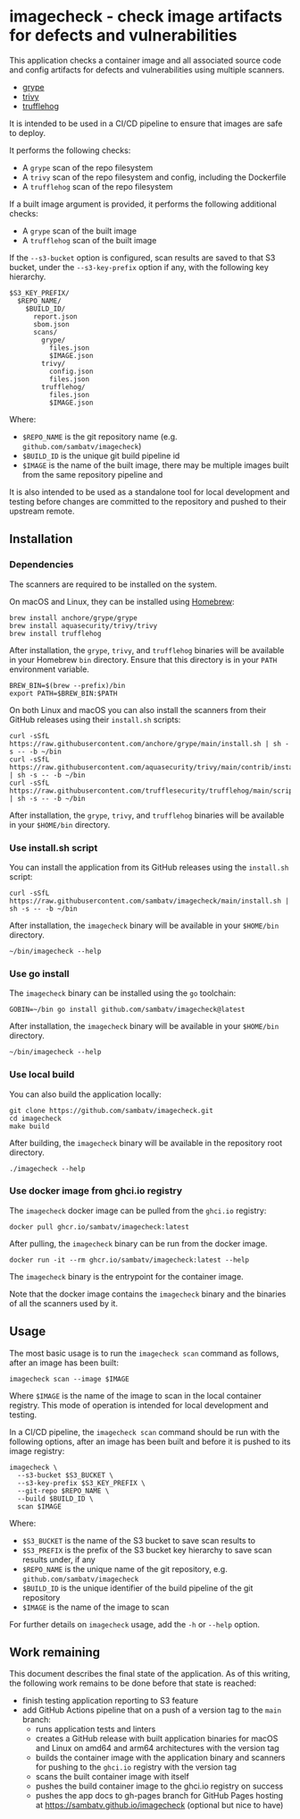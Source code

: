 # imagecheck - check image artifacts for defects and vulnerabilities

This application checks a container image and all associated source code and
config artifacts for defects and vulnerabilities using multiple scanners.

* [grype](https://github.com/anchore/grype)
* [trivy](https://https://github.com/aquasecurity/trivy)
* [trufflehog](https://github.com/trufflesecurity/trufflehog)

It is intended to be used in a CI/CD pipeline to ensure that images are safe
to deploy.

It performs the following checks:
 
* A `grype` scan of the repo filesystem
* A `trivy` scan of the repo filesystem and config, including the Dockerfile
* A `trufflehog` scan of the repo filesystem

If a built image argument is provided, it performs the following additional
checks:

* A `grype` scan of the built image
* A `trufflehog` scan of the built image

If the `--s3-bucket` option is configured, scan results are saved to that S3
bucket, under the `--s3-key-prefix` option if any, with the following key
hierarchy.

```text
$S3_KEY_PREFIX/
  $REPO_NAME/
    $BUILD_ID/
      report.json
      sbom.json
      scans/
        grype/
          files.json
          $IMAGE.json
        trivy/
          config.json
          files.json
        trufflehog/
          files.json
          $IMAGE.json
```

Where:

* `$REPO_NAME` is the git repository name (e.g. `github.com/sambatv/imagecheck`)
* `$BUILD_ID` is the unique git build pipeline id
* `$IMAGE` is the name of the built image, there may be multiple images built
  from the same repository pipeline and

It is also intended to be used as a standalone tool for local development and
testing before changes are committed to the repository and pushed to their
upstream remote.

## Installation

### Dependencies

The scanners are required to be installed on the system.

On macOS and Linux, they can be installed using [Homebrew](https://brew.sh):

```shell
brew install anchore/grype/grype
brew install aquasecurity/trivy/trivy
brew install trufflehog
```

After installation, the `grype`, `trivy`, and `trufflehog` binaries will be
available in your Homebrew `bin` directory. Ensure that this directory is in
your `PATH` environment variable.

```shell
BREW_BIN=$(brew --prefix)/bin
export PATH=$BREW_BIN:$PATH
```

On both Linux and macOS you can also install the scanners from their GitHub
releases using their `install.sh` scripts:

```shell
curl -sSfL https://raw.githubusercontent.com/anchore/grype/main/install.sh | sh -s -- -b ~/bin
curl -sSfL https://raw.githubusercontent.com/aquasecurity/trivy/main/contrib/install.sh | sh -s -- -b ~/bin
curl -sSfL https://raw.githubusercontent.com/trufflesecurity/trufflehog/main/scripts/install.sh | sh -s -- -b ~/bin
```

After installation, the `grype`, `trivy`, and `trufflehog` binaries will be
available in your `$HOME/bin` directory.

### Use install.sh script

You can install the application from its GitHub releases using the `install.sh` script:

```shell
curl -sSfL https://raw.githubusercontent.com/sambatv/imagecheck/main/install.sh | sh -s -- -b ~/bin
```

After installation, the `imagecheck` binary will be available in your
`$HOME/bin` directory.

```shell
~/bin/imagecheck --help
```

### Use go install

The `imagecheck` binary can be installed using the `go` toolchain:

```shell
GOBIN=~/bin go install github.com/sambatv/imagecheck@latest
```

After installation, the `imagecheck` binary will be available in your
`$HOME/bin` directory.

```shell
~/bin/imagecheck --help
```

### Use local build

You can also build the application locally:

```shell
git clone https://github.com/sambatv/imagecheck.git
cd imagecheck
make build
```

After building, the `imagecheck` binary will be available in the repository
root directory.

```shell
./imagecheck --help
```

### Use docker image from ghci.io registry

The `imagecheck` docker image can be pulled from the `ghci.io` registry:

```shell
docker pull ghcr.io/sambatv/imagecheck:latest
```

After pulling, the `imagecheck` binary can be run from the docker image.

```shell
docker run -it --rm ghcr.io/sambatv/imagecheck:latest --help 
```

The `imagecheck` binary is the entrypoint for the container image.

Note that the docker image contains the `imagecheck` binary and the binaries
of all the scanners used by it. 

## Usage

The most basic usage is to run the `imagecheck scan` command as follows, after
an image has been built:

```shell
imagecheck scan --image $IMAGE
```

Where `$IMAGE` is the name of the image to scan in the local container registry.
This mode of operation is intended for local development and testing.

In a CI/CD pipeline, the `imagecheck scan` command should be run with the
following options, after an image has been built and before it is pushed to
its image registry:

```shell
imagecheck \
  --s3-bucket $S3_BUCKET \
  --s3-key-prefix $S3_KEY_PREFIX \
  --git-repo $REPO_NAME \
  --build $BUILD_ID \
  scan $IMAGE 
```

Where:

* `$S3_BUCKET` is the name of the S3 bucket to save scan results to
* `$S3_PREFIX` is the prefix of the S3 bucket key hierarchy to save scan results under, if any
* `$REPO_NAME` is the unique name of the git repository, e.g. `github.com/sambatv/imagecheck`
* `$BUILD_ID` is the unique identifier of the build pipeline of the git repository
* `$IMAGE` is the name of the image to scan

For further details on `imagecheck` usage, add the `-h` or `--help` option.

## Work remaining

This document describes the final state of the application. As of this writing,
the following work remains to be done before that state is reached:

* finish testing application reporting to S3 feature
* add GitHub Actions pipeline that on a push of a version tag to the `main` branch:
  * runs application tests and linters
  * creates a GitHub release with built application binaries for macOS and Linux
    on amd64 and arm64 architectures with the version tag
  * builds the container image with the application binary and scanners for
    pushing to the `ghci.io` registry with the version tag
  * scans the built container image with itself
  * pushes the build container image to the ghci.io registry on success
  * pushes the app docs to gh-pages branch for GitHub Pages hosting at
    https://sambatv.github.io/imagecheck (optional but nice to have)

